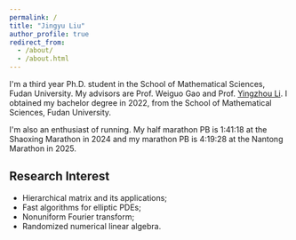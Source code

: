 ```yaml
---
permalink: /
title: "Jingyu Liu"
author_profile: true
redirect_from: 
  - /about/
  - /about.html
---
```


I'm a third year Ph.D. student in the School of Mathematical Sciences, Fudan University. My advisors are Prof. Weiguo Gao and Prof. [Yingzhou Li](https://yingzhouli.com/). I obtained my bachelor degree in 2022, from the School of Mathematical Sciences, Fudan University.

I'm also an enthusiast of running. My half marathon PB is 1:41:18 at the Shaoxing Marathon in 2024 and my marathon PB is 4:19:28 at the Nantong Marathon in 2025.

## Research Interest

* Hierarchical matrix and its applications;
* Fast algorithms for elliptic PDEs;
* Nonuniform Fourier transform;
* Randomized numerical linear algebra.
